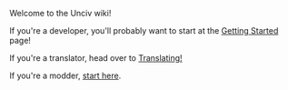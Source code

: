 Welcome to the Unciv wiki!

If you're a developer, you'll probably want to start at the [Getting Started](./Getting-Started.md) page!

If you're a translator, head over to [Translating!](./Translating.md)

If you're a modder, [start here](./Mods.md).

